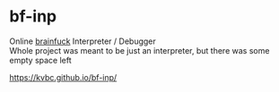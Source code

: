 # bf-inp
Online [brainfuck](https://en.wikipedia.org/wiki/Brainfuck) Interpreter / Debugger \
Whole project was meant to be just an interpreter, but there was some empty space left

https://kvbc.github.io/bf-inp/
